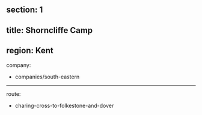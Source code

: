 section: 1
----
title: Shorncliffe Camp
----
region: Kent
----
company:
- companies/south-eastern
----
route:
- charing-cross-to-folkestone-and-dover
